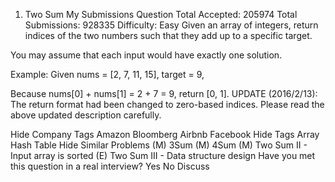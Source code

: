 1. Two Sum My Submissions Question
Total Accepted: 205974 Total Submissions: 928335 Difficulty: Easy
Given an array of integers, return indices of the two numbers such that they add up to a specific target.

You may assume that each input would have exactly one solution.

Example:
Given nums = [2, 7, 11, 15], target = 9,

Because nums[0] + nums[1] = 2 + 7 = 9,
return [0, 1].
UPDATE (2016/2/13):
The return format had been changed to zero-based indices. Please read the above updated description carefully.

Hide Company Tags Amazon Bloomberg Airbnb Facebook
Hide Tags Array Hash Table
Hide Similar Problems (M) 3Sum (M) 4Sum (M) Two Sum II - Input array is sorted (E) Two Sum III - Data structure design
Have you met this question in a real interview? Yes  No
Discuss

